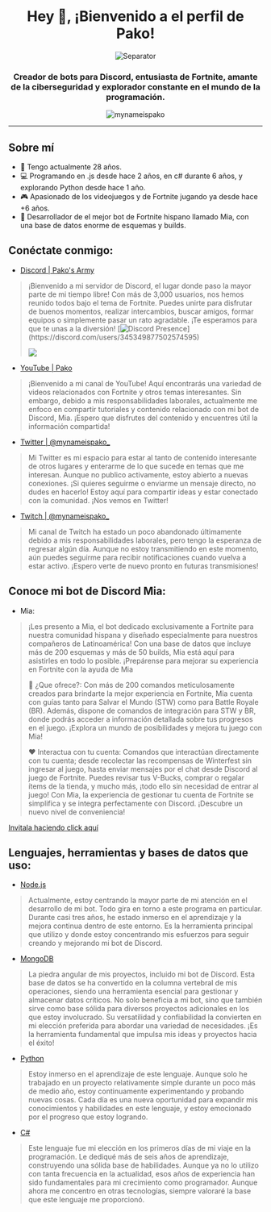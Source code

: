 <h1 align="center" style="border-bottom: none">Hey 👋, ¡Bienvenido a el perfil de Pako!</h1>
<p align="center"> <img src="https://media.discordapp.net/attachments/880106736181207072/1177059832294019132/257076709-25c73d00-10fb-4ec9-800a-2d2c08637fde_copia.png?ex=65712164&is=655eac64&hm=a1452dbe98d0db4a6af4527ac995a7e8acc01eda5b9b6248caeeb89848c3402d&=&format=webp&width=1025&height=11" alt="Separator" /></p>
<h3 align="center">Creador de bots para Discord, entusiasta de Fortnite, amante de la ciberseguridad y explorador constante en el mundo de la programación.</h3>
<p align="center"><img src="https://komarev.com/ghpvc/?username=mynameispako&label=Visitas%20del%20perfil&color=ff0067&style=flat-square" alt="mynameispako" /></p>
<hr/>

## Sobre mí

- 🌱 Tengo actualmente 28 años.
- 💻 Programando en .js desde hace 2 años, en c# durante 6 años, y explorando Python desde hace 1 año.
- 🎮 Apasionado de los videojuegos y de Fortnite jugando ya desde hace +6 años.
- 🤖 Desarrollador de el mejor bot de Fortnite hispano llamado Mia, con una base de datos enorme de esquemas y builds.

## Conéctate conmigo:

- [Discord | Pako's Army](https://dsc.gg/pakosarmy)
> ¡Bienvenido a mi servidor de Discord, el lugar donde paso la mayor parte de mi tiempo libre! Con más de 3,000 usuarios, nos hemos reunido todos bajo el tema de Fortnite. Puedes unirte para disfrutar de buenos momentos, realizar intercambios, buscar amigos, formar equipos o simplemente pasar un rato agradable. ¡Te esperamos para que te unas a la diversión!
> [![Discord Presence](https://lanyard.cnrad.dev/api/345349877502574595?bg=0d1117&idleMessage=Probably%20doing%20something%20else...)](https://discord.com/users/345349877502574595)
> 
> <a href="https://dsc.gg/pakosarmy"><img src="https://discord.com/api/guilds/756859004965093426/widget.png?style=banner2"></a>
- [YouTube | Pako](https://www.youtube.com/channel/UCnTmZG7LXK3HXcB2-FX-UVQ)
> ¡Bienvenido a mi canal de YouTube! Aquí encontrarás una variedad de videos relacionados con Fortnite y otros temas interesantes. Sin embargo, debido a mis responsabilidades laborales, actualmente me enfoco en compartir tutoriales y contenido relacionado con mi bot de Discord, Mia. ¡Espero que disfrutes del contenido y encuentres útil la información compartida! 
- [Twitter | @mynameispako_](https://twitter.com/mynameispako_)
> Mi Twitter es mi espacio para estar al tanto de contenido interesante de otros lugares y enterarme de lo que sucede en temas que me interesan. Aunque no publico activamente, estoy abierto a nuevas conexiones. ¡Si quieres seguirme o enviarme un mensaje directo, no dudes en hacerlo! Estoy aquí para compartir ideas y estar conectado con la comunidad. ¡Nos vemos en Twitter!
- [Twitch | @mynameispako_](https://www.twitch.tv/mynameispako_)
> Mi canal de Twitch ha estado un poco abandonado últimamente debido a mis responsabilidades laborales, pero tengo la esperanza de regresar algún día. Aunque no estoy transmitiendo en este momento, aún puedes seguirme para recibir notificaciones cuando vuelva a estar activo. ¡Espero verte de nuevo pronto en futuras transmisiones!

## Conoce mi bot de Discord Mia:

- Mia:
> ¡Les presento a Mia, el bot dedicado exclusivamente a Fortnite para nuestra comunidad hispana y diseñado especialmente para nuestros compañeros de Latinoamérica! Con una base de datos que incluye más de 200 esquemas y más de 50 builds, Mia está aquí para asistirles en todo lo posible. ¡Prepárense para mejorar su experiencia en Fortnite con la ayuda de Mia
> 
> 🌸 ¿Que ofrece?:
> Con más de 200 comandos meticulosamente creados para brindarte la mejor experiencia en Fortnite, Mia cuenta con guías tanto para Salvar el Mundo (STW) como para Battle Royale (BR). Además, dispone de comandos de integración para STW y BR, donde podrás acceder a información detallada sobre tus progresos en el juego. ¡Explora un mundo de posibilidades y mejora tu juego con Mia!
> 
> ❤️ Interactua con tu cuenta:
> Comandos que interactúan directamente con tu cuenta; desde recolectar las recompensas de Winterfest sin ingresar al juego, hasta enviar mensajes por el chat desde Discord al juego de Fortnite. Puedes revisar tus V-Bucks, comprar o regalar ítems de la tienda, y mucho más, ¡todo ello sin necesidad de entrar al juego! Con Mia, la experiencia de gestionar tu cuenta de Fortnite se simplifica y se integra perfectamente con Discord. ¡Descubre un nuevo nivel de conveniencia!

[Invitala haciendo click aquí](https://dsc.gg/miabot)

## Lenguajes, herramientas y bases de datos que uso:

- [Node.js](https://dsc.gg/pakosarmy)
> Actualmente, estoy centrando la mayor parte de mi atención en el desarrollo de mi bot. Todo gira en torno a este programa en particular. Durante casi tres años, he estado inmerso en el aprendizaje y la mejora continua dentro de este entorno. Es la herramienta principal que utilizo y donde estoy concentrando mis esfuerzos para seguir creando y mejorando mi bot de Discord.
- [MongoDB](https://dsc.gg/pakosarmy)
> La piedra angular de mis proyectos, incluido mi bot de Discord. Esta base de datos se ha convertido en la columna vertebral de mis operaciones, siendo una herramienta esencial para gestionar y almacenar datos críticos. No solo beneficia a mi bot, sino que también sirve como base sólida para diversos proyectos adicionales en los que estoy involucrado. Su versatilidad y confiabilidad la convierten en mi elección preferida para abordar una variedad de necesidades. ¡Es la herramienta fundamental que impulsa mis ideas y proyectos hacia el éxito!
- [Python](https://dsc.gg/pakosarmy)
> Estoy inmerso en el aprendizaje de este lenguaje. Aunque solo he trabajado en un proyecto relativamente simple durante un poco más de medio año, estoy continuamente experimentando y probando nuevas cosas. Cada día es una nueva oportunidad para expandir mis conocimientos y habilidades en este lenguaje, y estoy emocionado por el progreso que estoy logrando.
- [C#](https://dsc.gg/pakosarmy)
> Este lenguaje fue mi elección en los primeros días de mi viaje en la programación. Le dediqué más de seis años de aprendizaje, construyendo una sólida base de habilidades. Aunque ya no lo utilizo con tanta frecuencia en la actualidad, esos años de experiencia han sido fundamentales para mi crecimiento como programador. Aunque ahora me concentro en otras tecnologías, siempre valoraré la base que este lenguaje me proporcionó.
